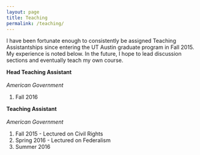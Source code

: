 ```yaml
---
layout: page
title: Teaching
permalink: /teaching/
---
```

I have been fortunate enough to consistently be assigned Teaching Assistantships since entering the UT Austin graduate program in Fall 2015. My experience is noted below. In the future, I hope to lead discussion sections and eventually teach my own course.

**Head Teaching Assistant** <br><br>
*American Government*<br>
1. Fall 2016 <br>

**Teaching Assistant** <br><br>
*American Government*<br>
1. Fall 2015 - Lectured on Civil Rights <br>
2. Spring 2016 - Lectured on Federalism <br>
3. Summer 2016 <br>
